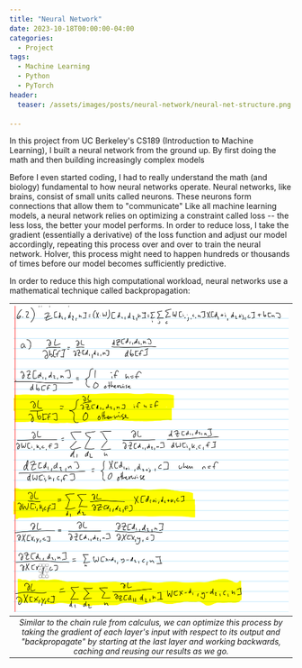 ```yaml
---
title: "Neural Network"
date: 2023-10-18T00:00:00-04:00
categories:
  - Project
tags:
  - Machine Learning
  - Python
  - PyTorch
header:
  teaser: /assets/images/posts/neural-network/neural-net-structure.png

---
```


 In this project from UC Berkeley's CS189 (Introduction to Machine Learning), I built a neural network from the ground up. By first doing the math and then building increasingly complex models 

 Before I even started coding, I had to really understand the math (and biology) fundamental to how neural networks operate. Neural networks, like brains, consist of small units called neurons. These neurons form connections that allow them to "communicate"  Like all machine learning models, a neural network relies on optimizing a constraint called loss -- the less loss, the better your model performs. In order to reduce loss, I take the gradient (essentially a derivative) of the loss function and adjust our model accordingly, repeating this process over and over to train the neural network. HoIver, this process might need to happen hundreds or thousands of times before our model becomes sufficiently predictive.

 In order to reduce this high computational workload, neural networks use a mathematical technique called backpropagation:

| ![Math](/assets/images/posts/neural-network/derivation.png) | 
|:--:| 
| *Similar to the chain rule from calculus, we can optimize this process by taking the gradient of each layer's input with respect to its output and "backpropagate" by starting at the last layer and working backwards, caching and reusing our results as we go.* |